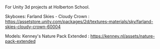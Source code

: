 For Unity 3d projects at Holberton School.

Skyboxes: Farland Skies - Cloudy Crown : https://assetstore.unity.com/packages/2d/textures-materials/sky/farland-skies-cloudy-crown-60004

Models: Kenney's Nature Pack Extended : https://kenney.nl/assets/nature-pack-extended